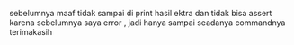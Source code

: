 sebelumnya maaf tidak sampai di print hasil ektra dan tidak bisa assert karena sebelumnya saya error , jadi hanya sampai seadanya commandnya terimakasih
